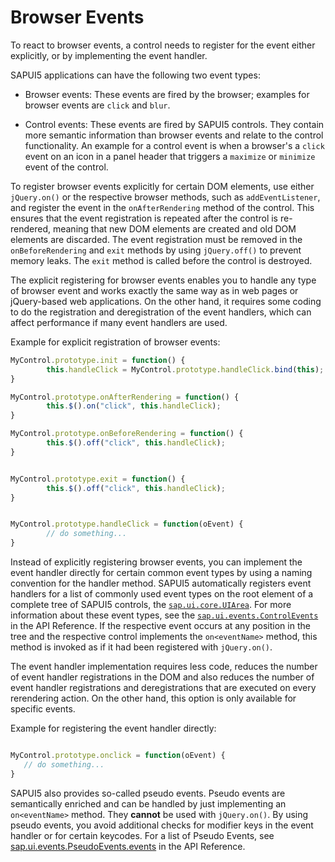 <!-- loio91f1b3856f4d1014b6dd926db0e91070 -->

# Browser Events

To react to browser events, a control needs to register for the event either explicitly, or by implementing the event handler.

SAPUI5 applications can have the following two event types:

-   Browser events: These events are fired by the browser; examples for browser events are `click` and `blur`.

-   Control events: These events are fired by SAPUI5 controls. They contain more semantic information than browser events and relate to the control functionality. An example for a control event is when a browser's a `click` event on an icon in a panel header that triggers a `maximize` or `minimize` event of the control.


To register browser events explicitly for certain DOM elements, use either `jQuery.on()` or the respective browser methods, such as `addEventListener`, and register the event in the `onAfterRendering` method of the control. This ensures that the event registration is repeated after the control is re-rendered, meaning that new DOM elements are created and old DOM elements are discarded. The event registration must be removed in the `onBeforeRendering` and `exit` methods by using `jQuery.off()` to prevent memory leaks. The `exit` method is called before the control is destroyed.

The explicit registering for browser events enables you to handle any type of browser event and works exactly the same way as in web pages or jQuery-based web applications. On the other hand, it requires some coding to do the registration and deregistration of the event handlers, which can affect performance if many event handlers are used.

Example for explicit registration of browser events:

```js
MyControl.prototype.init = function() {
        this.handleClick = MyControl.prototype.handleClick.bind(this);
}

MyControl.prototype.onAfterRendering = function() {
        this.$().on("click", this.handleClick);
}

MyControl.prototype.onBeforeRendering = function() {
        this.$().off("click", this.handleClick);
}


MyControl.prototype.exit = function() {
        this.$().off("click", this.handleClick);
}


MyControl.prototype.handleClick = function(oEvent) {
        // do something...
}
```

Instead of explicitly registering browser events, you can implement the event handler directly for certain common event types by using a naming convention for the handler method. SAPUI5 automatically registers event handlers for a list of commonly used event types on the root element of a complete tree of SAPUI5 controls, the [`sap.ui.core.UIArea`](https://ui5.sap.com/#/api/sap.ui.core.UIArea/overview). For more information about these event types, see the [ `sap.ui.events.ControlEvents`](https://ui5.sap.com/#/api/sap.ui.events) in the API Reference. If the respective event occurs at any position in the tree and the respective control implements the `on<eventName>` method, this method is invoked as if it had been registered with `jQuery.on()`.

The event handler implementation requires less code, reduces the number of event handler registrations in the DOM and also reduces the number of event handler registrations and deregistrations that are executed on every rerendering action. On the other hand, this option is only available for specific events.

Example for registering the event handler directly:

```js

MyControl.prototype.onclick = function(oEvent) {
   // do something...
}
```

SAPUI5 also provides so-called pseudo events. Pseudo events are semantically enriched and can be handled by just implementing an `on<eventName>` method. They **cannot** be used with `jQuery.on()`. By using pseudo events, you avoid additional checks for modifier keys in the event handler or for certain keycodes. For a list of Pseudo Events, see [sap.ui.events.PseudoEvents.events](https://ui5.sap.com/#/api/module%3Asap%2Fui%2Fevents%2FPseudoEvents.events) in the API Reference.

